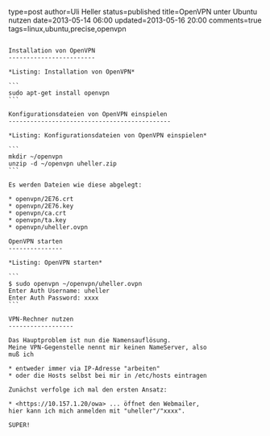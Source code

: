 type=post
author=Uli Heller
status=published
title=OpenVPN unter Ubuntu nutzen
date=2013-05-14 06:00
updated=2013-05-16 20:00
comments=true
tags=linux,ubuntu,precise,openvpn
~~~~~~

Installation von OpenVPN
------------------------

*Listing: Installation von OpenVPN*

```
sudo apt-get install openvpn
```

Konfigurationsdateien von OpenVPN einspielen
---------------------------------------------

*Listing: Konfigurationsdateien von OpenVPN einspielen*

```
mkdir ~/openvpn
unzip -d ~/openvpn uheller.zip
```

Es werden Dateien wie diese abgelegt:

* openvpn/2E76.crt        
* openvpn/2E76.key        
* openvpn/ca.crt          
* openvpn/ta.key          
* openvpn/uheller.ovpn    

OpenVPN starten
---------------

*Listing: OpenVPN starten*

```
$ sudo openvpn ~/openvpn/uheller.ovpn
Enter Auth Username: uheller
Enter Auth Password: xxxx
```

VPN-Rechner nutzen
------------------

Das Hauptproblem ist nun die Namensauflösung.
Meine VPN-Gegenstelle nennt mir keinen NameServer, also
muß ich

* entweder immer via IP-Adresse "arbeiten"
* oder die Hosts selbst bei mir in /etc/hosts eintragen

Zunächst verfolge ich mal den ersten Ansatz:

* <https://10.157.1.20/owa> ... öffnet den Webmailer,
hier kann ich mich anmelden mit "uheller"/"xxxx".

SUPER!

